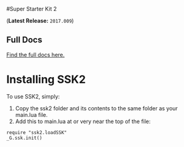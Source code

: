 #Super Starter Kit 2

(**Latest Release:** `2017.009`)

## Full Docs
[Find the full docs here.](https://roaminggamer.github.io/RGDocs/pages/SSK2/)


# Installing SSK2
To use SSK2, simply:

1. Copy the ssk2 folder and its contents to the same folder as your main.lua file.
2. Add this to main.lua at or very near the top of the file:
```
require "ssk2.loadSSK"
_G.ssk.init()
```
